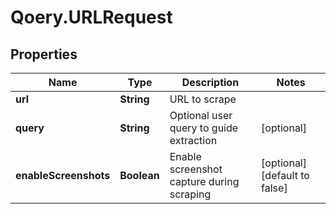 # Qoery.URLRequest

## Properties

Name | Type | Description | Notes
------------ | ------------- | ------------- | -------------
**url** | **String** | URL to scrape | 
**query** | **String** | Optional user query to guide extraction | [optional] 
**enableScreenshots** | **Boolean** | Enable screenshot capture during scraping | [optional] [default to false]


